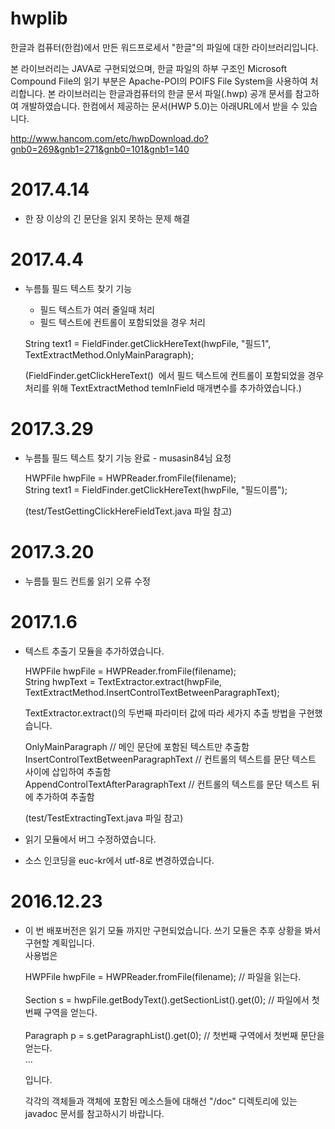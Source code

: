 # hwplib

한글과 컴퓨터(한컴)에서 만든 워드프로세서 "한글"의 파일에 대한 라이브러리입니다.

본 라이브러리는 JAVA로 구현되었으며, 한글 파일의 하부 구조인 Microsoft Compound File의 읽기 부분은 Apache-POI의 POIFS File System을 사용하여 처리합니다.
본 라이브러리는 한글과컴퓨터의 한글 문서 파일(.hwp) 공개 문서를 참고하여 개발하였습니다. 한컴에서 제공하는 문서(HWP 5.0)는 아래URL에서 받을 수 있습니다. 

http://www.hancom.com/etc/hwpDownload.do?gnb0=269&gnb1=271&gnb0=101&gnb1=140

2017.4.14
=========================================================================================
* 한 장 이상의 긴 문단을 읽지 못하는 문제 해결

2017.4.4
=========================================================================================
* 누름틀 필드 텍스트 찾기 기능 
	- 필드 텍스트가 여러 줄일때 처리		
	- 필드 텍스트에 컨트롤이 포함되었을 경우 처리  

	String text1 = FieldFinder.getClickHereText(hwpFile, "필드1", TextExtractMethod.OnlyMainParagraph);			
	
	(FieldFinder.getClickHereText()  에서 필드 텍스트에 컨트롤이 포함되었을 경우 처리를 위해 
	 TextExtractMethod temInField 매개변수를 추가하였습니다.)

2017.3.29
=========================================================================================
* 누름틀 필드 텍스트 찾기 기능 완료 - musasin84님 요청<br>

	HWPFile hwpFile = HWPReader.fromFile(filename);<br>
	String text1 = FieldFinder.getClickHereText(hwpFile, "필드이름"); <br> 

	(test/TestGettingClickHereFieldText.java 파일 참고)<br> 

2017.3.20
=========================================================================================
* 누름틀 필드 컨트롤 읽기 오류 수정


2017.1.6
=========================================================================================

* 텍스트 추출기 모듈을 추가하였습니다. <br>

	HWPFile hwpFile = HWPReader.fromFile(filename); <br>
	String hwpText = TextExtractor.extract(hwpFile, TextExtractMethod.InsertControlTextBetweenParagraphText); <br> 
	
 	TextExtractor.extract()의 두번째 파라미터 값에 따라 세가지 추출 방법을 구현했습니다. <br>
	
	OnlyMainParagraph // 메인 문단에 포함된 텍스트만 추출함 <br>
	InsertControlTextBetweenParagraphText // 컨트롤의 텍스트를 문단 텍스트 사이에 삽입하여 추출함 <br>
	AppendControlTextAfterParagraphText // 컨트롤의 텍스트를 문단 텍스트 뒤에 추가하여 추출함 <br>

	(test/TestExtractingText.java 파일 참고)<br> 

* 읽기 모듈에서 버그 수정하였습니다. <br>

* 소스 인코딩을 euc-kr에서 utf-8로 변경하였습니다. <br>


2016.12.23 
=========================================================================================
* 이 번 배포버전은 읽기 모듈 까지만 구현되었습니다. 쓰기 모듈은 추후 상황을 봐서 구현할 계획입니다. <br>
	사용법은  <br>
	
	HWPFile hwpFile = HWPReader.fromFile(filename);  			// 파일을 읽는다. <br>	
	Section s = hwpFile.getBodyText().getSectionList().get(0); 		// 파일에서 첫번째 구역을 얻는다. <br>	
	Paragraph p = s.getParagraphList().get(0);				// 첫번째 구역에서 첫번째 문단을 얻는다. <br>
	...		
	
	입니다. <br>
	
	각각의 객체들과 객체에 포함된 메소스들에 대해선 "/doc" 디렉토리에 있는 javadoc 문서를 참고하시기 바랍니다.  <br>
